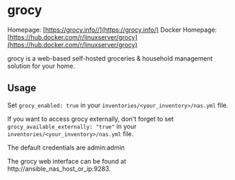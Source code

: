 
# grocy

Homepage: [https://grocy.info//](https://grocy.info/)
Docker Homepage: [https://hub.docker.com/r/linuxserver/grocy](https://hub.docker.com/r/linuxserver/grocy)

grocy is a web-based self-hosted groceries & household management solution for your home.

## Usage

Set `grocy_enabled: true` in your `inventories/<your_inventory>/nas.yml` file.

If you want to access grocy externally, don't forget to set `grocy_available_externally: "true"` in your `inventories/<your_inventory>/nas.yml` file.

The default credentials are admin:admin

The grocy web interface can be found at http://ansible_nas_host_or_ip:9283.

